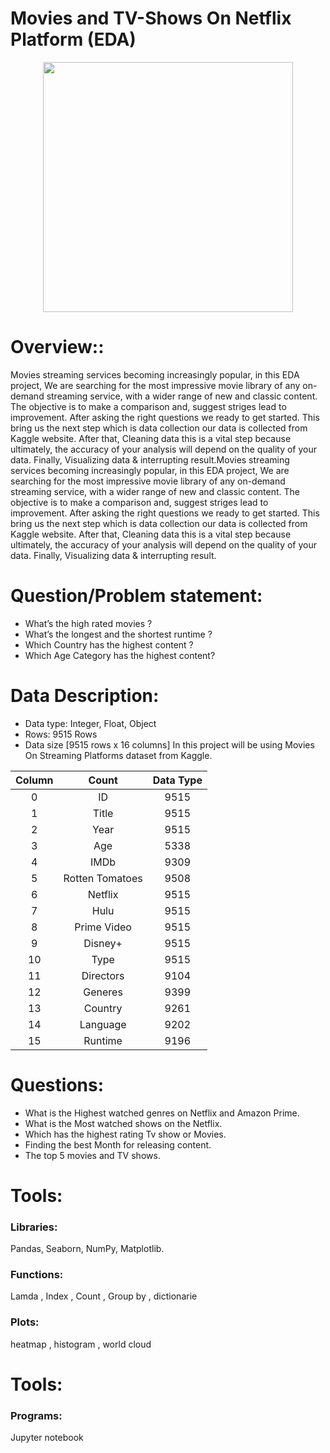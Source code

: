 # Movies and TV-Shows On Netflix Platform (EDA)
<p align="center">
<img src="https://github.com/ZainahAlshehri/Movies_TVShows_On_Streaming_Platforms/blob/main/Proposal%20Image%20.png" width="400" height="400" />
  </p>
  
# Overview::
Movies streaming services becoming increasingly popular, in this EDA project, We are searching for the most impressive movie library of any on-demand streaming service, with a wider range of new and classic content.
The objective is to make a comparison and, suggest striges lead to improvement.  After asking the right questions we ready to get started. This bring us the next step which is data collection our data is collected from Kaggle website. After that,  Cleaning data this is a vital step because ultimately, the accuracy of your analysis will depend on the quality of your data.
Finally, Visualizing data & interrupting result.Movies streaming services becoming increasingly popular, in this EDA project, We are searching for the most impressive movie library of any on-demand streaming service, with a wider range of new and classic content.
The objective is to make a comparison and, suggest striges lead to improvement.  After asking the right questions we ready to get started. This bring us the next step which is data collection our data is collected from Kaggle website. After that,  Cleaning data this is a vital step because ultimately, the accuracy of your analysis will depend on the quality of your data.
Finally, Visualizing data & interrupting result.

# Question/Problem statement:
* What’s the high rated movies ? 
* What’s the longest and the shortest runtime ?
* Which Country has the highest content ? 
* Which Age Category has the highest content?

# Data Description:
 * Data type: Integer, Float, Object
 * Rows: 9515 Rows
 * Data size [9515 rows x 16 columns]
  In this project will be using Movies On Streaming Platforms dataset from Kaggle.


  |Column          |Count    |Data Type | 
  |:--------------:|:-------:|:--------:|
0 |ID              |9515     |Int64     |   
1 |Title           |9515     |Object    |
2 |Year            |9515     |Int64     |
3 |Age             |5338     |Object    |
4 |IMDb            |9309     |Object    |
5 |Rotten Tomatoes |9508     |Object    |
6 |Netflix         |9515     |Int64     |
7 |Hulu            |9515     |Int64     |
8 |Prime Video     |9515     |Int64     |
9 |Disney+         |9515     |Int64     |
10|Type            |9515     |Int64     |
11|Directors       |9104     |Object    |
12|Generes         |9399     |Object    |
13|Country         |9261     |Object    |
14|Language        |9202     |Object    |
15|Runtime         |9196     |Float64   |

# Questions:
* 	What is the Highest watched genres on Netflix and Amazon Prime.
* What is the Most watched shows on the Netflix.
* Which has the highest rating Tv show or Movies.
*	Finding the best Month for releasing content.
* The top 5  movies and TV shows.

# Tools:
### Libraries:
Pandas, Seaborn, NumPy, Matplotlib.
### Functions: 
Lamda , Index , Count , Group by , dictionarie 
### Plots:
heatmap , histogram , world cloud  
# Tools:
### Programs: 
Jupyter notebook






